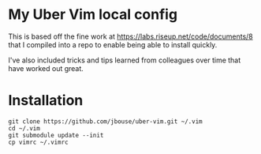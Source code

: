 My Uber Vim local config
========================

This is based off the fine work at https://labs.riseup.net/code/documents/8
that I compiled into a repo to enable being able to install quickly.

I've also included tricks and tips learned from colleagues over time that have
worked out great.

Installation
============

    git clone https://github.com/jbouse/uber-vim.git ~/.vim
    cd ~/.vim
    git submodule update --init
    cp vimrc ~/.vimrc
